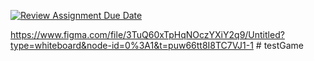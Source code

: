 [![Review Assignment Due Date](https://classroom.github.com/assets/deadline-readme-button-24ddc0f5d75046c5622901739e7c5dd533143b0c8e959d652212380cedb1ea36.svg)](https://classroom.github.com/a/Y748gS5A)

https://www.figma.com/file/3TuQ60xTpHqNOczYXiY2q9/Untitled?type=whiteboard&node-id=0%3A1&t=puw66tt8I8TC7VJ1-1 # testGame
